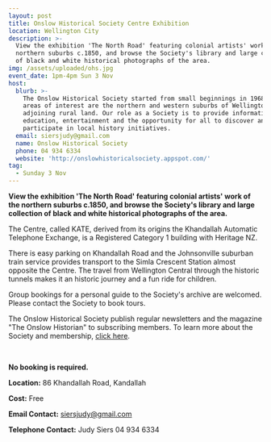 ```yaml
---
layout: post
title: Onslow Historical Society Centre Exhibition
location: Wellington City
description: >-
  View the exhibition 'The North Road' featuring colonial artists' work of the
  northern suburbs c.1850, and browse the Society's library and large collection
  of black and white historical photographs of the area.
img: /assets/uploaded/ohs.jpg
event_date: 1pm-4pm Sun 3 Nov
host:
  blurb: >-
    The Onslow Historical Society started from small beginnings in 1968. Our
    areas of interest are the northern and western suburbs of Wellington and
    adjoining rural land. Our role as a Society is to provide information,
    education, entertainment and the opportunity for all to discover and
    participate in local history initiatives.
  email: siersjudy@gmail.com
  name: Onslow Historical Society
  phone: 04 934 6334
  website: 'http://onslowhistoricalsociety.appspot.com/'
tag:
  - Sunday 3 Nov
---
```

**View the exhibition 'The North Road' featuring colonial artists' work of the northern suburbs c.1850, and browse the Society's library and large collection of black and white historical photographs of the area.**

The Centre, called KATE, derived from its origins the Khandallah Automatic  Telephone Exchange, is a Registered Category 1 building with Heritage NZ. 

There is easy parking on Khandallah Road and the Johnsonville suburban train service provides transport to the Simla Crescent Station almost opposite the Centre. The travel from Wellington Central through the historic  tunnels makes it an historic  journey and a fun ride for children.

Group bookings for a personal guide to the Society's archive are welcomed. Please contact the Society to book tours.

The Onslow Historical Society publish regular newsletters and the magazine "The Onslow Historian" to subscribing members. To learn more about the Society and membership, [click here](http://onslowhistoricalsociety.appspot.com/). 

<br>

**No booking is required.**

**Location:** 86 Khandallah Road, Kandallah

**Cost:** Free

**Email Contact:** siersjudy@gmail.com

**Telephone Contact:** Judy Siers 04 934 6334
